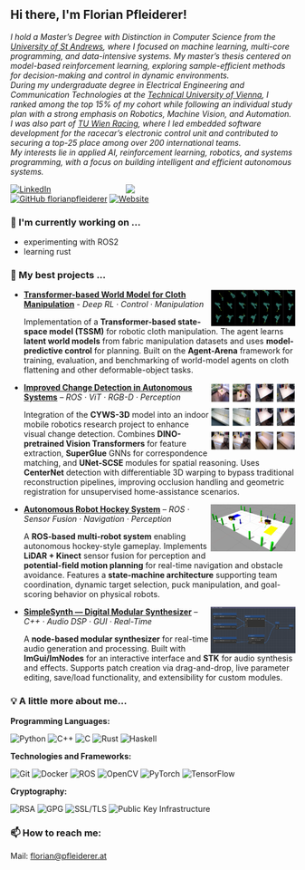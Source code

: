 ## Hi there, I'm Florian Pfleiderer!

<p><em>
I hold a Master’s Degree with Distinction in Computer Science from the 
<a href="https://www.st-andrews.ac.uk/">University of St Andrews</a>, 
where I focused on machine learning, multi-core programming, and data-intensive systems. 
My master’s thesis centered on model-based reinforcement learning, exploring sample-efficient methods for decision-making and control in dynamic environments. <br>
During my undergraduate degree in Electrical Engineering and Communication Technologies at the 
<a href="https://www.tuwien.at/en/">Technical University of Vienna</a>, 
I ranked among the top 15% of my cohort while following an individual study plan with a strong emphasis on Robotics, Machine Vision, and Automation. <br>
I was also part of <a href="https://www.tuwienracing.at/">TU Wien Racing</a>, where I led embedded software development for the racecar’s electronic control unit and contributed to securing a top-25 place among over 200 international teams. <br>
My interests lie in applied AI, reinforcement learning, robotics, and systems programming, with a focus on building intelligent and efficient autonomous systems.
</em></p>


<img align="right" src="https://github-readme-stats-florians-projects-89ef2818.vercel.app/api/top-langs/?username=florianpfleiderer&layout=compact&exclude_repo=github-readme-stats,florianpfleiderer.github.io&size_weight=0.5&count_weight=0.5&langs_count=6&hide=jupyter%20notebook,javascript,HTML,CSS,PHP,hack,scss,nsis,tex,Dockerfile,CMake,shell" width="300">[![LinkedIn](https://img.shields.io/badge/Linkedin-%230077B5.svg?logo=linkedin&logoColor=white)](https://www.linkedin.com/in/florian-pfleiderer/)
[![GitHub florianpfleiderer](https://img.shields.io/github/followers/florianpfleiderer?label=follow&style=social)](https://github.com/florianpfleiderer)
[![Website](https://img.shields.io/website-up-down-green-red/http/shields.io.svg)](https://florianpfleiderer.at/)


### 🔭 I'm currently working on ...

- experimenting with ROS2
- learning rust

<!-- ![Top Langs](https://github-readme-stats.vercel.app/api/top-langs/?username=florianpfleiderer&layout=compact&hide=javascript,HTML,CSS,PHP,hack,scss,nsis,tex&role=OWNER,COLLABORATOR,ORGANIZATION_MEMBER&hide_border=true&exclude_repo=repo1,repo2) -->

### 🌱 My best projects ...

- <img align="right" src="assets/cloth-former.png" width="150">**[Transformer-based World Model for Cloth Manipulation](https://github.com/florianpfleiderer/TSSAgent)** - *Deep RL · Control · Manipulation*  

  Implementation of a **Transformer-based state-space model (TSSM)** for robotic cloth manipulation. The agent learns **latent world models** from fabric manipulation datasets and uses **model-predictive control** for planning. Built on the **Agent-Arena** framework for training, evaluation, and benchmarking of world-model agents on cloth flattening and other deformable-object tasks.

- <img align="right" src="assets/cyws3d.png" width="150">**[Improved Change Detection in Autonomous Systems](https://github.com/florianpfleiderer/CYWS3D-pipeline)** – *ROS · ViT · RGB-D · Perception*  

  Integration of the **CYWS-3D** model into an indoor mobile robotics research project to enhance visual change detection. Combines **DINO-pretrained Vision Transformers** for feature extraction, **SuperGlue** GNNs for correspondence matching, and **UNet-SCSE** modules for spatial reasoning. Uses **CenterNet** detection with differentiable 3D warping to bypass traditional reconstruction pipelines, improving occlusion handling and geometric registration for unsupervised home-assistance scenarios.

- <img align="right" src="assets/arhs.png" width="150">**[Autonomous Robot Hockey System](https://github.com/florianpfleiderer/ARHS)** – *ROS · Sensor Fusion · Navigation · Perception*  

  A **ROS-based multi-robot system** enabling autonomous hockey-style gameplay. Implements **LiDAR + Kinect** sensor fusion for perception and **potential-field motion planning** for real-time navigation and obstacle avoidance. Features a **state-machine architecture** supporting team coordination, dynamic target selection, puck manipulation, and goal-scoring behavior on physical robots.


- <img align="right" src="assets/simplesynth.png" width="150">**[SimpleSynth — Digital Modular Synthesizer](https://github.com/florianpfleiderer/SimpleSynth)** – *C++ · Audio DSP · GUI · Real-Time*  

  A **node-based modular synthesizer** for real-time audio generation and processing. Built with **ImGui/ImNodes** for an interactive interface and **STK** for audio synthesis and effects. Supports patch creation via drag-and-drop, live parameter editing, save/load functionality, and extensibility for custom modules.

<!--
- <img align="right" src="assets/coffee-app.png" width="65" style="padding-bottom: 15px; padding-left: 15px; float: right;clear:both;"><a href="https://github.com/florianpfleiderer/coffee-app">React x Flask Application</a> – A containerised application using the react and flask frameworks and SQLite for local database management.

#### Other projects
- object detection & path planning on Pioneer-3DX mobile robot platform
- racecar Laptime Simulation in ChassisSim
-->

### 💡 A little more about me...  
<!--
```javascript
const flo = {
  code: ["Python", "C++", "C", "Rust", "Java"],
  technologies: ["git", "Docker", "ROS", "OpenCV", "PyTorch", "TensorFlow", "SLAM", "Computer Vision", "Machine Learning"],s
  cryptography: ["RSA", "GPG", "SSL/TLS", "Public Key Infrastructure (PKI)"],
  operational security: ["Secure authentication methods", "threat modeling"],
  languages: {
    German: "C2",
    English: "C2",
    French: "B2"
  }
}
```
-->
**Programming Languages:**

![Python](https://img.shields.io/badge/Python-3776AB?style=for-the-badge&logo=python&logoColor=white)
![C++](https://img.shields.io/badge/C++-00599C?style=for-the-badge&logo=c%2B%2B&logoColor=white)
![C](https://img.shields.io/badge/C-A8B9CC?style=for-the-badge&logo=c&logoColor=white)
![Rust](https://img.shields.io/badge/Rust-000000?style=for-the-badge&logo=rust&logoColor=white)
![Haskell](https://img.shields.io/badge/Haskell-5D4F85?style=for-the-badge&logo=haskell&logoColor=white)
<!--![Java](https://img.shields.io/badge/Java-007396?style=for-the-badge&logo=java&logoColor=white)-->


**Technologies and Frameworks:**

![Git](https://img.shields.io/badge/Git-F05032?style=for-the-badge&logo=git&logoColor=white)
![Docker](https://img.shields.io/badge/Docker-2496ED?style=for-the-badge&logo=docker&logoColor=white)
![ROS](https://img.shields.io/badge/ROS-22314E?style=for-the-badge&logo=ros&logoColor=white)
![OpenCV](https://img.shields.io/badge/OpenCV-5C3EE8?style=for-the-badge&logo=opencv&logoColor=white)
![PyTorch](https://img.shields.io/badge/PyTorch-EE4C2C?style=for-the-badge&logo=pytorch&logoColor=white)
![TensorFlow](https://img.shields.io/badge/TensorFlow-FF6F00?style=for-the-badge&logo=tensorflow&logoColor=white)

**Cryptography:**

![RSA](https://img.shields.io/badge/RSA-000000?style=for-the-badge&logo=openssl&logoColor=white)
![GPG](https://img.shields.io/badge/GPG-000000?style=for-the-badge&logo=gnu-privacy-guard&logoColor=white)
![SSL/TLS](https://img.shields.io/badge/SSL%2FTLS-000000?style=for-the-badge&logo=let's-encrypt&logoColor=white)
![Public Key Infrastructure](https://img.shields.io/badge/PKI-000000?style=for-the-badge&logo=keybase&logoColor=white)

<!--**Operational Security:**

![Secure Authentication Methods](https://img.shields.io/badge/Secure%20Authentication%20Methods-000000?style=for-the-badge&logo=auth0&logoColor=white)
![Threat Modeling](https://img.shields.io/badge/Threat%20Modeling-000000?style=for-the-badge&logo=the-movie-database&logoColor=white)-->

### 📫 How to reach me: 

Mail: [florian@pfleiderer.at](mailto:florian@pfleiderer.at)

<!--

**florianpfleiderer/florianpfleiderer** is a ✨ _special_ ✨ repository because its `README.md` (this file) appears on your GitHub profile.

Here are some ideas to get you started:

- 🔭 I’m currently working on ...
- 🌱 I’m currently learning ...
- 👯 I’m looking to collaborate on ...
- 🤔 I’m looking for help with ...
- 💬 Ask me about ...
- 📫 How to reach me: ...
- 😄 Pronouns: ...
- ⚡ Fun fact: ...
-->
